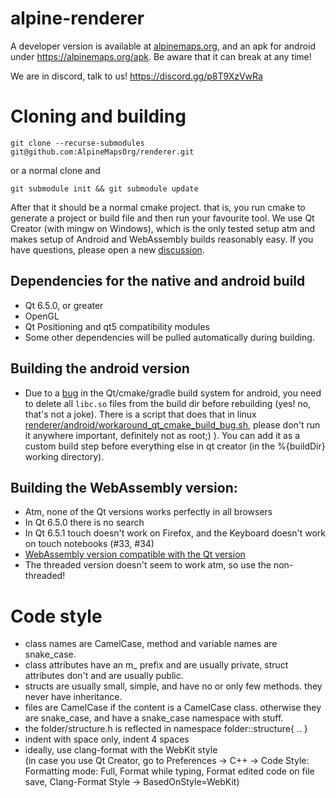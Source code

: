 # alpine-renderer
A developer version is available at [alpinemaps.org](https://alpinemaps.org), and an apk for android under https://alpinemaps.org/apk. Be aware that it can break at any time!

We are in discord, talk to us!
https://discord.gg/p8T9XzVwRa

# Cloning and building
`git clone --recurse-submodules git@github.com:AlpineMapsOrg/renderer.git`

or a normal clone and

`git submodule init && git submodule update`

After that it should be a normal cmake project. that is, you run cmake to generate a project or build file and then run your favourite tool.
We use Qt Creator (with mingw on Windows), which is the only tested setup atm and makes setup of Android and WebAssembly builds reasonably easy. If you have questions, please open a new [discussion](https://github.com/AlpineMapsOrg/renderer/discussions).

## Dependencies for the native and android build
* Qt 6.5.0, or greater
* OpenGL
* Qt Positioning and qt5 compatibility modules
* Some other dependencies will be pulled automatically during building.

## Building the android version
* Due to a [bug](https://bugreports.qt.io/browse/QTBUG-113851) in the Qt/cmake/gradle build system for android, you need to delete all `libc.so` files from the build dir before rebuilding (yes! no, that's not a joke). There is a script that does that in linux [renderer/android/workaround_qt_cmake_build_bug.sh](https://github.com/AlpineMapsOrg/renderer/blob/main/android/workaround_qt_cmake_build_bug.sh), please don't run it anywhere important, definitely not as root;) ). You can add it as a custom build step before everything else in qt creator (in the %{buildDir} working directory).

## Building the WebAssembly version:
* Atm, none of the Qt versions works perfectly in all browsers
* In Qt 6.5.0 there is no search
* In Qt 6.5.1 touch doesn't work on Firefox, and the Keyboard doesn't work on touch notebooks (#33, #34)
* [WebAssembly version compatible with the Qt version](https://doc-snapshots.qt.io/qt6-dev/wasm.html#installing-emscripten)
* The threaded version doesn't seem to work atm, so use the non-threaded!

# Code style
* class names are CamelCase, method and variable names are snake_case.
* class attributes have an m_ prefix and are usually private, struct attributes don't and are usually public.
* structs are usually small, simple, and have no or only few methods. they never have inheritance.
* files are CamelCase if the content is a CamelCase class. otherwise they are snake_case, and have a snake_case namespace with stuff.
* the folder/structure.h is reflected in namespace folder::structure{ .. }
* indent with space only, indent 4 spaces
* ideally, use clang-format with the WebKit style  
  (in case you use Qt Creator, go to Preferences -> C++ -> Code Style: Formatting mode: Full, Format while typing, Format edited code on file save, Clang-Format Style -> BasedOnStyle=WebKit)

